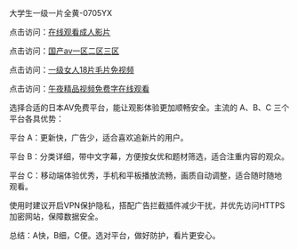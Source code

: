 大学生一级一片全黄-0705YX



点击访问：<a href="https://rtj-3zo.pages.dev/">在线观看成人影片</a>

点击访问：<a href="https://vassv.pages.dev/">国产av一区二区三区</a>

点击访问：<a href="https://gsd-agv.pages.dev/">一级女人18片毛片免视频</a>

点击访问：<a href="https://gda-c7m.pages.dev/">午夜精品视频免费字在线观看</a>

选择合适的日本AV免费平台，能让观影体验更加顺畅安全。主流的 A、B、C 三个平台各具优势：

平台 A：更新快，广告少，适合喜欢追新片的用户。

平台 B：分类详细，带中文字幕，方便按女优和题材筛选，适合注重内容的观众。

平台 C：移动端体验优秀，手机和平板播放流畅，画质自动调整，适合随时随地观看。

使用时建议开启VPN保护隐私，搭配广告拦截插件减少干扰，并优先访问HTTPS加密网站，保障数据安全。

总结：A快，B细，C便。选对平台，做好防护，看片更安心。

<span style="display:none;">[Canonical link](https://github.com/hai20250705/so18 ）</span>
